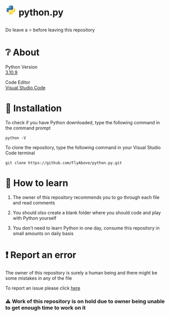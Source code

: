 # <a href="https://www.python.org" target="_blank" rel="noreferrer"> <img src="https://raw.githubusercontent.com/devicons/devicon/master/icons/python/python-original.svg" alt="python" width="35" height="35"/></a> python.py</p>
Do leave a ⭐ before leaving this repository

# ❔ About
Python Version  
[3.10.9](https://docs.python.org/3.10/)

Code Editor  
[Visual Studio Code](https://code.visualstudio.com/download) 

# 📁 Installation

To check if you have Python  downloaded, type the following command in the command prompt 

```
python -V
```
To clone the repository, type the following command in your Visual Studio Code terminal
```
git clone https://github.com/FlyAbove/python.py.git
``` 

# 📖 How to learn

1. The owner of this repository recommends you to go through each file and read comments 

2. You should olso create a blank folder where you should code and play with Python yourself

3. You don't need to learn Python in one day, consume this repository in small amounts on daily basis

# ❗ Report an error

The owner of this repository is surely a human being and there might be some mistakes in any of the file

To report an issue please click [here](https://github.com/FlyAbove/python.py/issues/new/choose)

### ⚠ Work of this repository is on hold due to owner being unable to get enough time to work on it
